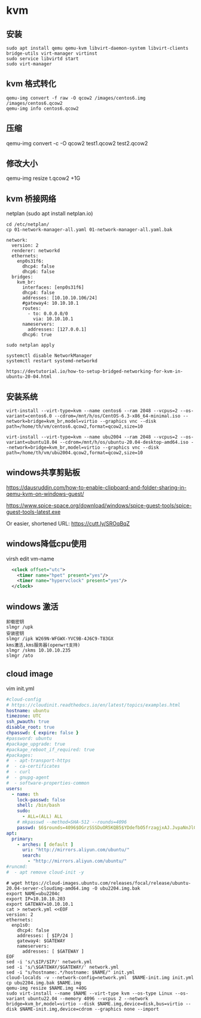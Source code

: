 # kvm

## 安装

```
sudo apt install qemu qemu-kvm libvirt-daemon-system libvirt-clients bridge-utils virt-manager virtinst
sudo service libvirtd start
sudo virt-manager
```

## kvm 格式转化

```
qemu-img convert -f raw -O qcow2 /images/centos6.img /images/centos6.qcow2
qemu-img info centos6.qcow2
```

## 压缩

qemu-img convert -c -O qcow2 test1.qcow2 test2.qcow2

## 修改大小

qemu-img resize t.qcow2 +1G

## kvm 桥接网络
netplan (sudo apt install netplan.io)

```
cd /etc/netplan/
cp 01-network-manager-all.yaml 01-network-manager-all.yaml.bak

network:
  version: 2
  renderer: networkd
  ethernets:
    enp0s31f6:
      dhcp4: false
      dhcp6: false
  bridges:
    kvm_br:
      interfaces: [enp0s31f6]
      dhcp4: false
      addresses: [10.10.10.106/24]
      #gateway4: 10.10.10.1
      routes:
        - to: 0.0.0.0/0
          via: 10.10.10.1
      nameservers:
        addresses: [127.0.0.1]
      dhcp6: true

sudo netplan apply   

systemctl disable NetworkManager
systemctl restart systemd-networkd

https://devtutorial.io/how-to-setup-bridged-networking-for-kvm-in-ubuntu-20-04.html
```

## 安装系统

```
virt-install --virt-type=kvm --name centos6 --ram 2048 --vcpus=2 --os-variant=centos6.0 --cdrom=/mnt/h/os/CentOS-6.3-x86_64-minimal.iso --network=bridge=kvm_br,model=virtio --graphics vnc --disk path=/home/th/vm/centos6.qcow2,format=qcow2,size=10

virt-install --virt-type=kvm --name ubu2004 --ram 2048 --vcpus=2 --os-variant=ubuntu18.04 --cdrom=/mnt/h/os/ubuntu-20.04-desktop-amd64.iso --network=bridge=kvm_br,model=virtio --graphics vnc --disk path=/home/th/vm/ubu2004.qcow2,format=qcow2,size=10

```

## windows共享剪贴板 
https://dausruddin.com/how-to-enable-clipboard-and-folder-sharing-in-qemu-kvm-on-windows-guest/

https://www.spice-space.org/download/windows/spice-guest-tools/spice-guest-tools-latest.exe 

Or easier, shortened URL: https://cutt.ly/SROqBqZ

## windows降低cpu使用
virsh edit vm-name
```xml
  <clock offset="utc">
    <timer name="hpet" present="yes"/>
    <timer name="hypervclock" present="yes"/>
  </clock>
```
## windows 激活
```
卸载密钥
slmgr /upk
安装密钥
slmgr /ipk W269N-WFGWX-YVC9B-4J6C9-T83GX
kms激活,kms服务器(openwrt支持)
slmgr /skms 10.10.10.235
slmgr /ato
```

## cloud image

vim init.yml

```yml
#cloud-config
# https://cloudinit.readthedocs.io/en/latest/topics/examples.html
hostname: ubuntu
timezone: UTC
ssh_pwauth: true
disable_root: true
chpasswd: { expire: false }
#password: ubuntu
#package_upgrade: true
#package_reboot_if_required: true
#packages:
#  - apt-transport-https
#  - ca-certificates
#  - curl
#  - gnupg-agent
#  - software-properties-common
users:
  - name: th
    lock-passwd: false
    shell: /bin/bash
    sudo:
      - ALL=(ALL) ALL
    # mkpasswd --method=SHA-512 --rounds=4096
    passwd: $6$rounds=4096$OGrzSSSDuOR5KQB5$YDdefbO5frzagjxAJ.JvpaNnJlGSioItfiR4UiZLdK3DY1/w6LVFNR8LxIplS.68Gbpgd.vPq9htvPJ63VVjP.
apt:
  primary:
    - arches: [ default ]
      uri: "http://mirrors.aliyun.com/ubuntu/"
      search:
        - "http://mirrors.aliyun.com/ubuntu/"
#runcmd:
#  - apt remove cloud-init -y
```

```shell
# wget https://cloud-images.ubuntu.com/releases/focal/release/ubuntu-20.04-server-cloudimg-amd64.img -O ubu2204.img.bak
export NAME=ubu2204c
export IP=10.10.10.203
export GATEWAY=10.10.10.1
cat > network.yml <<EOF
version: 2
ethernets:
  enp1s0:
    dhcp4: false
    addresses: [ $IP/24 ]
    gateway4: $GATEWAY
    nameservers:
      addresses: [ $GATEWAY ]
EOF
sed -i 's/\$IP/$IP/' network.yml
sed -i 's/\$GATEWAY/$GATEWAY/' network.yml
sed -i "s/hostname:.*/hostname: $NAME/" init.yml
cloud-localds -v --network-config=network.yml  $NAME-init.img init.yml
cp ubu2204.img.bak $NAME.img
qemu-img resize $NAME.img +40G
sudo virt-install --name $NAME --virt-type kvm --os-type Linux --os-variant ubuntu22.04 --memory 4096 --vcpus 2 --network bridge=kvm_br,model=virtio --disk $NAME.img,device=disk,bus=virtio --disk $NAME-init.img,device=cdrom --graphics none --import
```